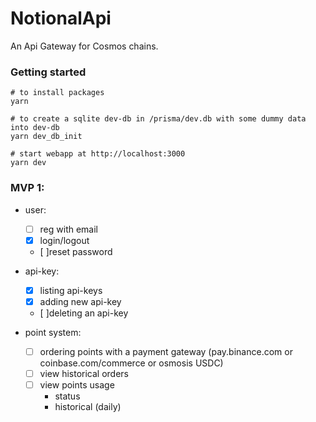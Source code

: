 # NotionalApi
An Api Gateway for Cosmos chains.


### Getting started
```console
# to install packages
yarn

# to create a sqlite dev-db in /prisma/dev.db with some dummy data into dev-db
yarn dev_db_init

# start webapp at http://localhost:3000
yarn dev
```


### MVP 1:
- user:
	- [ ] reg with email
	- [x] login/logout
	- [ ]reset password

- api-key:
	- [x] listing api-keys
	- [x] adding new api-key
	- [ ]deleting an api-key

- point system:
	- [ ] ordering points with a payment gateway (pay.binance.com or coinbase.com/commerce or osmosis USDC)
	- [ ] view historical orders
	- [ ] view points usage
		+ status
		+ historical (daily)
